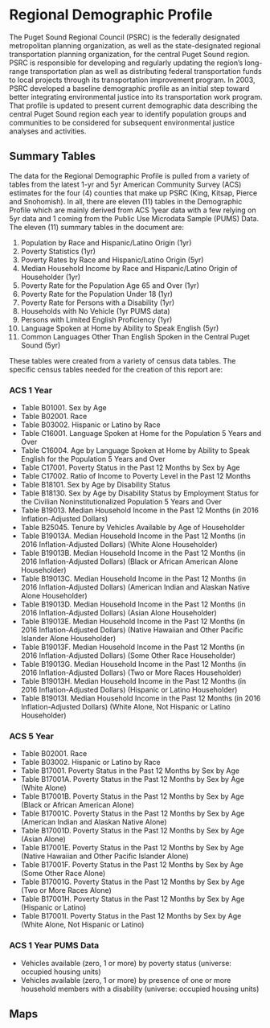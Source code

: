 # Regional Demographic Profile
The Puget Sound Regional Council (PSRC) is the federally designated metropolitan planning organization, as well as the state-designated regional transportation planning organization, for the central Puget Sound region. PSRC is responsible for developing and regularly updating the region’s long-range transportation plan as well as distributing federal transportation funds to local projects through its transportation improvement program. In 2003, PSRC developed a baseline demographic profile as an initial step toward better integrating environmental justice into its transportation work program. That profile is updated to present current demographic data describing the central Puget Sound region each year to identify population groups and communities to be considered for subsequent environmental justice analyses and activities.

## Summary Tables
The data for the Regional Demographic Profile is pulled from a variety of tables from the latest 1-yr and 5yr American Community Survey (ACS) estimates for the four (4) counties that make up PSRC (King, Kitsap, Pierce and Snohomish). In all, there are eleven (11) tables in the Demographic Profile which are mainly derived from ACS 1year data with a few relying on 5yr data and 1 coming from the Public Use Microdata Sample (PUMS) Data. The eleven (11) summary tables in the document are:

1. Population by Race and Hispanic/Latino Origin (1yr)
2. Poverty Statistics (1yr)
3. Poverty Rates by Race and Hispanic/Latino Origin (5yr)
4. Median Household Income by Race and Hispanic/Latino Origin of Householder (1yr)
5. Poverty Rate for the Population Age 65 and Over (1yr)
6. Poverty Rate for the Population Under 18 (1yr)
7. Poverty Rate for Persons with a Disability (1yr)
8. Households with No Vehicle (1yr PUMS data)
9. Persons with Limited English Proficiency (1yr)
10. Language Spoken at Home by Ability to Speak English (5yr)
11. Common Languages Other Than English Spoken in the Central Puget Sound (5yr)

These tables were created from a variety of census data tables. The specific census tables needed for the creation of this report are:

### ACS 1 Year
- Table B01001. Sex by Age
- Table B02001. Race
- Table B03002. Hispanic or Latino by Race
- Table C16001. Language Spoken at Home for the Population 5 Years and Over
- Table C16004. Age by Language Spoken at Home by Ability to Speak English for the Population 5 Years and Over
- Table C17001. Poverty Status in the Past 12 Months by Sex by Age
- Table C17002. Ratio of Income to Poverty Level in the Past 12 Months
- Table B18101. Sex by Age by Disability Status
- Table B18130. Sex by Age by Disability Status by Employment Status for the Civilian Noninstitutionalized Population 5 Years and Over
- Table B19013. Median Household Income in the Past 12 Months (in 2016 Inflation-Adjusted Dollars)
- Table B25045. Tenure by Vehicles Available by Age of Householder
- Table B19013A. Median Household Income in the Past 12 Months (in 2016 Inflation-Adjusted Dollars) (White Alone Householder)
- Table B19013B. Median Household Income in the Past 12 Months (in 2016 Inflation-Adjusted Dollars) (Black or African American Alone Householder)
- Table B19013C. Median Household Income in the Past 12 Months (in 2016 Inflation-Adjusted Dollars) (American Indian and Alaskan Native Alone Householder)
- Table B19013D. Median Household Income in the Past 12 Months (in 2016 Inflation-Adjusted Dollars) (Asian Alone Householder)
- Table B19013E. Median Household Income in the Past 12 Months (in 2016 Inflation-Adjusted Dollars) (Native Hawaiian and Other Pacific Islander Alone Householder)
- Table B19013F. Median Household Income in the Past 12 Months (in 2016 Inflation-Adjusted Dollars) (Some Other Race Householder)
- Table B19013G. Median Household Income in the Past 12 Months (in 2016 Inflation-Adjusted Dollars) (Two or More Races Householder)
- Table B19013H. Median Household Income in the Past 12 Months (in 2016 Inflation-Adjusted Dollars) (Hispanic or Latino Householder)
- Table B19013I. Median Household Income in the Past 12 Months (in 2016 Inflation-Adjusted Dollars) (White Alone, Not Hispanic or Latino Householder)

### ACS 5 Year
- Table B02001. Race
- Table B03002. Hispanic or Latino by Race
- Table B17001. Poverty Status in the Past 12 Months by Sex by Age
- Table B17001A. Poverty Status in the Past 12 Months by Sex by Age (White Alone)
- Table B17001B. Poverty Status in the Past 12 Months by Sex by Age (Black or African American Alone)
- Table B17001C. Poverty Status in the Past 12 Months by Sex by Age (American Indian and Alaskan Native Alone)
- Table B17001D. Poverty Status in the Past 12 Months by Sex by Age (Asian Alone)
- Table B17001E. Poverty Status in the Past 12 Months by Sex by Age (Native Hawaiian and Other Pacific Islander Alone)
- Table B17001F. Poverty Status in the Past 12 Months by Sex by Age (Some Other Race Alone)
- Table B17001G. Poverty Status in the Past 12 Months by Sex by Age (Two or More Races Alone)
- Table B17001H. Poverty Status in the Past 12 Months by Sex by Age (Hispanic or Latino)
- Table B17001I. Poverty Status in the Past 12 Months by Sex by Age (White Alone, Not Hispanic or Latino)

### ACS 1 Year PUMS Data
- Vehicles available (zero, 1 or more) by poverty status (universe: occupied housing units)
- Vehicles available (zero, 1 or more) by presence of one or more household members with a disability (universe: occupied housing units)

## Maps
